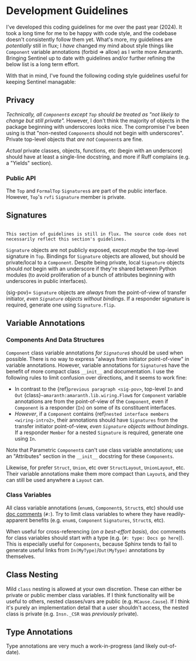 # Development Guidelines

I've developed this coding guidelines for me over the past year (2024). It
took a long time for me to be happy with code style, and the codebase doesn't
consistently follow them yet. What's more, my guidelines are *potentially*
still in flux; I *have* changed my mind about style things like `Component`
variable annotations (forbid => allow) as I write more Amaranth. Bringing
Sentinel up to date with guidelines and/or further refining the below list is a
long term effort.

With that in mind, I've found the following coding style guidelines useful for
keeping Sentinel managable:

## Privacy

_Technically, all `Component`s except `Top` should be treated as "not likely
to change but still private"._ However, I don't think the majority of objects
in the package beginning with underscores looks nice. The compromise I've been
using is that "non-nested `Component`s should not begin with underscores".
Private top-level objects that _are not_ `Component`s are fine.

_Actual_ private classes, objects, functions, etc (begin with an underscore)
should have at least a single-line docstring, and more if Ruff complains
(e.g. a "Yields" section).

### Public API

The `Top` and `FormalTop` `Signatures`s are part of the public interface.
However, `Top`'s `rvfi` `Signature` member is private.

## Signatures

```{todo}

This section of guidelines is still in flux. The source code does not
necessarily reflect this section's guidelines.
```

`Signature` objects are not publicly exposed, except _maybe_ the top-level
signature in `Top`. Bindings for `Signature` objects are allowed, but
should be private/local to a `Component`. Despite being private, local
`Signature` objects should *not* begin with an underscore if they're shared 
between Python modules (to avoid proliferation of a bunch of attributes
beginning with underscores in public interfaces).

(sig-pov)=
`Signature` objects are _always_ from the point-of-view of transfer
initiator, _even `Signature` objects without bindings_. If a responder
signature is required, generate one using `Signature.flip`.

## Variable Annotations

### Components And Data Structures

`Component` class variable annotations _for `Signature`s_ should be used when
possible. There is no way to express "always from initiator point-of-view" in
variable annotations. However, variable annotations for `Signature`s have the
benefit of more compact class `__init__` and documentation. I use the following
rules to limit confusion over directions, and it seems to work fine:

* In contrast to the {ref}`previous paragraph <sig-pov>`, top-level
  `In` and `Out` {class}`~amaranth:amaranth.lib.wiring.Flow`s for `Component`
  variable annotations are from the point-of-view of the `Component`, even if
  `Component` is a responder (`In`) on some of its constituent interfaces.
* _However_, if a `Component` contains {ref}`nested interface members <wiring-intro2>`,
  their annotations should have `Signatures` from the transfer initiator
  point-of-view, _even `Signature` objects without bindings_. If a responder
  `Member` for a nested `Signature` is required, generate one using `In`.

Note that Parametric `Component`s can't use class variable annotations; use
an "Attributes" section in the `__init__` docstring for these `Components`.

Likewise, for prefer `Struct`, `Union`, etc over `StructLayout`, `UnionLayout`,
etc. Their variable annotations make them more compact than `Layout`s, and they
can still be used anywhere a `Layout` can.

### Class Variables

All class variable annotations (`enum`s, `Component`s, `Struct`s, etc) should
use [doc comments](https://www.sphinx-doc.org/en/master/usage/extensions/autodoc.html#doc-comments-and-docstrings)
(`#:`). Try to limit class variables to where they have readily-apparent
benefits (e.g. `enum`s, `Component` `Signatures`, `Struct`s, etc). 

When useful for cross-referencing  (_on a best-effort basis_), doc comments 
for class variables should start with a type (e.g. (`#: type: Docs go here`)).
This is especially useful for `Components`, because Sphinx tends to fail to
generate useful links from `In(MyType)`/`Out(MyType)` annotations by themselves. 

## Class Nesting

Mild `class` nesting is allowed at your own discretion. These can either be
private or public member class variables. If I think functionality will be
useful to others, nested classes/vars are public (e.g. `MCause.Cause`).
If I think it's purely an implementation detail that a user shouldn't access,
the nested class is private (e.g. `Insn._CSR` was _previously_ private).

## Type Annotations

Type annotations are very much a work-in-progress (and likely out-of-date).
